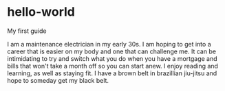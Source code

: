 # hello-world
My first guide

I am a maintenance electrician in my early 30s.  I am hoping to get into a career that is easier on my body and one that can challenge me.  It can be intimidating to try and switch what you do when you have a mortgage and bills that won't take a month off so you can start anew.  I enjoy reading and learning, as well as staying fit.  I have a brown belt in brazillian jiu-jitsu and hope to someday get my black belt.  
